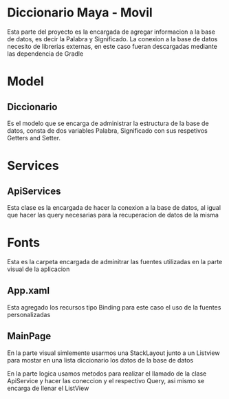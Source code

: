 # Diccionario Maya - Movil

Esta parte del proyecto es la encargada de agregar informacion 
a la base de datos, es decir la Palabra y Significado.
La conexion a la base de datos necesito de librerias externas, en este caso
fueran descargadas mediante las dependencia de Gradle

# Model
## Diccionario

Es el modelo que se encarga de administrar la estructura de la base de datos,
consta de dos variables Palabra, Significado con sus respetivos Getters and Setter.

# Services
## ApiServices

Esta clase es la encargada de hacer la conexion a la base de datos, al igual que hacer las query necesarias para la recuperacion de datos de la misma

# Fonts

Esta es la carpeta encargada de adminitrar las fuentes utilizadas en la parte visual de la aplicacion

## App.xaml

Esta agregado los recursos tipo Binding para este caso el uso de la fuentes personalizadas

## MainPage

En la parte visual simlemente usarmos una StackLayout junto a un Listview para mostar en una lista diccionario los datos de la base de datos

En la parte logica usamos metodos para realizar el llamado de la clase ApiService y hacer las coneccion y el respectivo Query, asi mismo se encarga de llenar el ListView